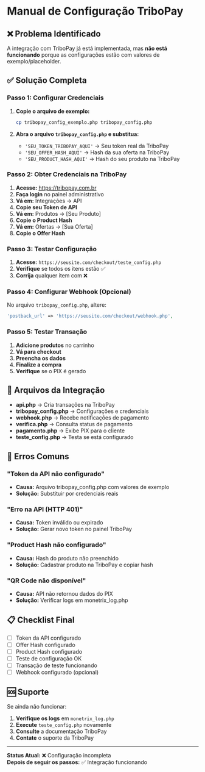 # Manual de Configuração TriboPay

## ❌ Problema Identificado

A integração com TriboPay já está implementada, mas **não está funcionando** porque as configurações estão com valores de exemplo/placeholder.

## ✅ Solução Completa

### Passo 1: Configurar Credenciais

1. **Copie o arquivo de exemplo:**
   ```bash
   cp tribopay_config_exemplo.php tribopay_config.php
   ```

2. **Abra o arquivo `tribopay_config.php` e substitua:**
   - `'SEU_TOKEN_TRIBOPAY_AQUI'` → Seu token real da TriboPay
   - `'SEU_OFFER_HASH_AQUI'` → Hash da sua oferta na TriboPay  
   - `'SEU_PRODUCT_HASH_AQUI'` → Hash do seu produto na TriboPay

### Passo 2: Obter Credenciais na TriboPay

1. **Acesse:** https://tribopay.com.br
2. **Faça login** no painel administrativo
3. **Vá em:** Integrações → API
4. **Copie seu Token de API**
5. **Vá em:** Produtos → [Seu Produto]
6. **Copie o Product Hash**
7. **Vá em:** Ofertas → [Sua Oferta] 
8. **Copie o Offer Hash**

### Passo 3: Testar Configuração

1. **Acesse:** `https://seusite.com/checkout/teste_config.php`
2. **Verifique** se todos os itens estão ✅
3. **Corrija** qualquer item com ❌

### Passo 4: Configurar Webhook (Opcional)

No arquivo `tribopay_config.php`, altere:
```php
'postback_url' => 'https://seusite.com/checkout/webhook.php',
```

### Passo 5: Testar Transação

1. **Adicione produtos** no carrinho
2. **Vá para checkout**
3. **Preencha os dados**
4. **Finalize a compra**
5. **Verifique** se o PIX é gerado

## 🔧 Arquivos da Integração

- **api.php** → Cria transações na TriboPay
- **tribopay_config.php** → Configurações e credenciais
- **webhook.php** → Recebe notificações de pagamento
- **verifica.php** → Consulta status de pagamento
- **pagamento.php** → Exibe PIX para o cliente
- **teste_config.php** → Testa se está configurado

## 🚨 Erros Comuns

### "Token da API não configurado"
- **Causa:** Arquivo tribopay_config.php com valores de exemplo
- **Solução:** Substituir por credenciais reais

### "Erro na API (HTTP 401)"
- **Causa:** Token inválido ou expirado
- **Solução:** Gerar novo token no painel TriboPay

### "Product Hash não configurado"
- **Causa:** Hash do produto não preenchido
- **Solução:** Cadastrar produto na TriboPay e copiar hash

### "QR Code não disponível"
- **Causa:** API não retornou dados do PIX
- **Solução:** Verificar logs em monetrix_log.php

## 📋 Checklist Final

- [ ] Token da API configurado
- [ ] Offer Hash configurado  
- [ ] Product Hash configurado
- [ ] Teste de configuração OK
- [ ] Transação de teste funcionando
- [ ] Webhook configurado (opcional)

## 🆘 Suporte

Se ainda não funcionar:

1. **Verifique os logs** em `monetrix_log.php`
2. **Execute** `teste_config.php` novamente
3. **Consulte** a documentação TriboPay
4. **Contate** o suporte da TriboPay

---

**Status Atual:** ❌ Configuração incompleta  
**Depois de seguir os passos:** ✅ Integração funcionando